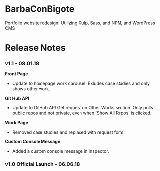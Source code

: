 # BarbaConBigote
Portfolio website redesign: Utilizing Gulp, Sass, and NPM, and WordPress CMS

# Release Notes
### v1.1 - 08.01.18
**Front Page**
* Update to homepage work carousel. Exludes case studies and only shows other work.

**Git Hub API**
* Update to GitHub API Get request on Other Works section. Only pulls public repos and not private, even when 'Show All Repos' is clicked.

**Work Page**
* Removed case studies and replaced with request form.

**Custom Console Message**
* Added a custom console message in inspector.

### v1.0 Official Launch - 06.06.18
